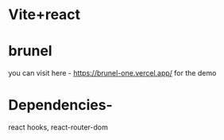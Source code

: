 
# Vite+react

# brunel 
you can visit here - https://brunel-one.vercel.app/  for the demo
# Dependencies-
react hooks, react-router-dom
